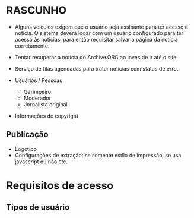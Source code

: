 # RASCUNHO

- Alguns veículos exigem que o usuário seja assinante para ter acesso à notícia. O sistema deverá logar com um usuário
  configurado para ter acesso às notícias, para então requisitar salvar a página da notícia corretamente.
- Tentar recuperar a notícia do Archive.ORG ao invés de ir até o site.
- Serviço de filas agendadas para tratar notícias com status de erro.

- Usuários / Pessoas
  - Garimpeiro
  - Moderador
  - Jornalista original
- Informações de copyright

## Publicação

- Logotipo
- Configurações de extração: se somente estilo de impressão, se usa javascript ou não etc.

# Requisitos de acesso

## Tipos de usuário
